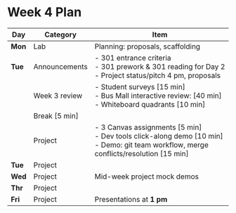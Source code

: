 # Week 4 Plan

|Day|Category|Item|
|---|---|---|
|**Mon**|Lab|Planning: proposals, scaffolding|
|**Tue**|Announcements|- 301 entrance criteria<br>- 301 prework & 301 reading for Day 2<br>- Project status/pitch 4 pm, proposals|
|   |Week 3 review|- Student surveys [15 min]<br>- Bus Mall interactive review: [40 min]<br>- Whiteboard quadrants [10 min]|
|   |Break [5 min]||
|   |Project|- 3 Canvas assignments [5 min]<br>- Dev tools click-along demo [10 min]<br>- Demo: git team workflow, merge conflicts/resolution [15 min]|
|**Tue**|Project||
|**Wed**|Project|Mid-week project mock demos|
|**Thr**|Project||
|**Fri**|Project|Presentations at **1 pm**|
